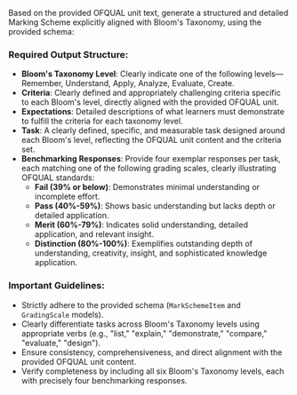 Based on the provided OFQUAL unit text, generate a structured and detailed Marking Scheme explicitly aligned with Bloom's Taxonomy, using the provided schema:

### Required Output Structure:
- **Bloom's Taxonomy Level**: Clearly indicate one of the following levels—Remember, Understand, Apply, Analyze, Evaluate, Create.
- **Criteria**: Clearly defined and appropriately challenging criteria specific to each Bloom's level, directly aligned with the provided OFQUAL unit.
- **Expectations**: Detailed descriptions of what learners must demonstrate to fulfill the criteria for each taxonomy level.
- **Task**: A clearly defined, specific, and measurable task designed around each Bloom's level, reflecting the OFQUAL unit content and the criteria set.
- **Benchmarking Responses**: Provide four exemplar responses per task, each matching one of the following grading scales, clearly illustrating OFQUAL standards:
  - **Fail (39% or below)**: Demonstrates minimal understanding or incomplete effort.
  - **Pass (40%-59%)**: Shows basic understanding but lacks depth or detailed application.
  - **Merit (60%-79%)**: Indicates solid understanding, detailed application, and relevant insight.
  - **Distinction (80%-100%)**: Exemplifies outstanding depth of understanding, creativity, insight, and sophisticated knowledge application.

### Important Guidelines:
- Strictly adhere to the provided schema (`MarkSchemeItem` and `GradingScale` models).
- Clearly differentiate tasks across Bloom's Taxonomy levels using appropriate verbs (e.g., "list," "explain," "demonstrate," "compare," "evaluate," "design").
- Ensure consistency, comprehensiveness, and direct alignment with the provided OFQUAL unit content.
- Verify completeness by including all six Bloom's Taxonomy levels, each with precisely four benchmarking responses.

